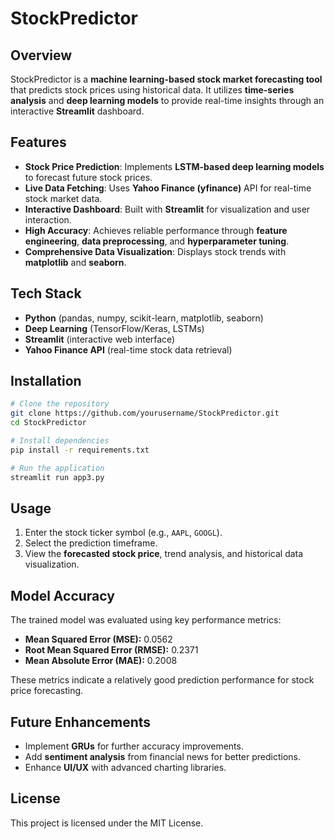 # StockPredictor

## Overview
StockPredictor is a **machine learning-based stock market forecasting tool** that predicts stock prices using historical data. It utilizes **time-series analysis** and **deep learning models** to provide real-time insights through an interactive **Streamlit** dashboard.

## Features
- **Stock Price Prediction**: Implements **LSTM-based deep learning models** to forecast future stock prices.
- **Live Data Fetching**: Uses **Yahoo Finance (yfinance)** API for real-time stock market data.
- **Interactive Dashboard**: Built with **Streamlit** for visualization and user interaction.
- **High Accuracy**: Achieves reliable performance through **feature engineering**, **data preprocessing**, and **hyperparameter tuning**.
- **Comprehensive Data Visualization**: Displays stock trends with **matplotlib** and **seaborn**.

## Tech Stack
- **Python** (pandas, numpy, scikit-learn, matplotlib, seaborn)
- **Deep Learning** (TensorFlow/Keras, LSTMs)
- **Streamlit** (interactive web interface)
- **Yahoo Finance API** (real-time stock data retrieval)

## Installation
```bash
# Clone the repository
git clone https://github.com/yourusername/StockPredictor.git
cd StockPredictor

# Install dependencies
pip install -r requirements.txt

# Run the application
streamlit run app3.py
```

## Usage
1. Enter the stock ticker symbol (e.g., `AAPL`, `GOOGL`).
2. Select the prediction timeframe.
3. View the **forecasted stock price**, trend analysis, and historical data visualization.

## Model Accuracy
The trained model was evaluated using key performance metrics:

- **Mean Squared Error (MSE):** 0.0562
- **Root Mean Squared Error (RMSE):** 0.2371
- **Mean Absolute Error (MAE):** 0.2008

These metrics indicate a relatively good prediction performance for stock price forecasting.

## Future Enhancements
- Implement **GRUs** for further accuracy improvements.
- Add **sentiment analysis** from financial news for better predictions.
- Enhance **UI/UX** with advanced charting libraries.

## License
This project is licensed under the MIT License.


